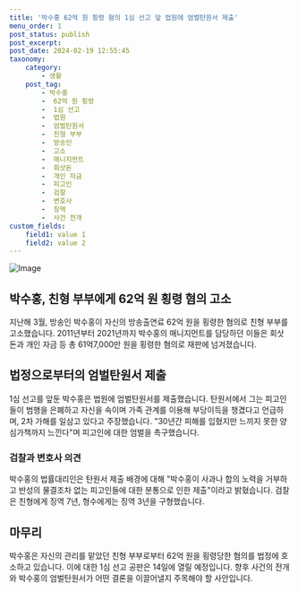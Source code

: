 ```yaml
---
title: '박수홍 62억 원 횡령 혐의 1심 선고 앞 법원에 엄벌탄원서 제출'
menu_order: 1
post_status: publish
post_excerpt: 
post_date: 2024-02-19 12:55:45
taxonomy:
    category:
        - 생활
    post_tag:
        - 박수홍
        -  62억 원 횡령
        -  1심 선고
        -  법원
        -  엄벌탄원서
        -  친형 부부
        -  방송인
        -  고소
        -  매니지먼트
        -  회삿돈
        -  개인 자금
        -  피고인
        -  검찰
        -  변호사
        -  징역
        -  사건 전개
custom_fields:
    field1: value 1
    field2: value 2
---
```


![Image](https://imgnews.pstatic.net/image/469/2024/02/13/0000785039_001_20240213101201592.jpg?type=w647)

## 박수홍, 친형 부부에게 62억 원 횡령 혐의 고소
지난해 3월, 방송인 박수홍이 자신의 방송출연료 62억 원을 횡령한 혐의로 친형 부부를 고소했습니다. 2011년부터 2021년까지 박수홍의 매니지먼트를 담당하던 이들은 회삿돈과 개인 자금 등 총 61억7,000만 원을 횡령한 혐의로 재판에 넘겨졌습니다.
## 법정으로부터의 엄벌탄원서 제출
1심 선고를 앞둔 박수홍은 법원에 엄벌탄원서를 제출했습니다. 탄원서에서 그는 피고인들이 범행을 은폐하고 자신을 속이며 가족 관계를 이용해 부당이득을 챙겼다고 언급하며, 2차 가해를 일삼고 있다고 주장했습니다. "30년간 피해를 입혔지만 느끼지 못한 양심가책까지 느낀다"며 피고인에 대한 엄벌을 촉구했습니다.
### 검찰과 변호사 의견
박수홍의 법률대리인은 탄원서 제출 배경에 대해 "박수홍이 사과나 합의 노력을 거부하고 반성의 물결조차 없는 피고인들에 대한 분통으로 인한 제출"이라고 밝혔습니다. 검찰은 친형에게 징역 7년, 형수에게는 징역 3년을 구형했습니다.
## 마무리
박수홍은 자신의 관리를 맡았던 친형 부부로부터 62억 원을 횡령당한 혐의를 법정에 호소하고 있습니다. 이에 대한 1심 선고 공판은 14일에 열릴 예정입니다. 향후 사건의 전개와 박수홍의 엄벌탄원서가 어떤 결론을 이끌어낼지 주목해야 할 사안입니다.

